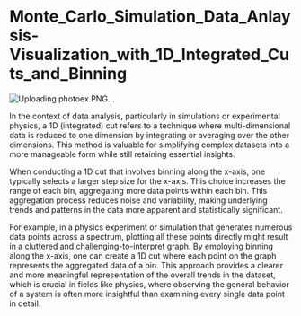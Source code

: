 # Monte_Carlo_Simulation_Data_Anlaysis-Visualization_with_1D_Integrated_Cuts_and_Binning

![Uploading photoex.PNG…]()

In the context of data analysis, particularly in simulations or experimental physics, a 1D (integrated) cut refers to a technique where multi-dimensional data is reduced to one dimension by integrating or averaging over the other dimensions. This method is valuable for simplifying complex datasets into a more manageable form while still retaining essential insights.

When conducting a 1D cut that involves binning along the x-axis, one typically selects a larger step size for the x-axis. This choice increases the range of each bin, aggregating more data points within each bin. This aggregation process reduces noise and variability, making underlying trends and patterns in the data more apparent and statistically significant.

For example, in a physics experiment or simulation that generates numerous data points across a spectrum, plotting all these points directly might result in a cluttered and challenging-to-interpret graph. By employing binning along the x-axis, one can create a 1D cut where each point on the graph represents the aggregated data of a bin. This approach provides a clearer and more meaningful representation of the overall trends in the dataset, which is crucial in fields like physics, where observing the general behavior of a system is often more insightful than examining every single data point in detail.
